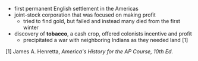 - first permanent English settlement in the Americas
- joint-stock corporation that was focused on making profit
	- tried to find gold, but failed and instead many died from the first winter
- discovery of **tobacco**, a cash crop, offered colonists incentive and profit
	- precipitated a war with neighboring Indians as they needed land [1]

[1] James A. Henretta, *America's History for the AP Course, 10th Ed.*